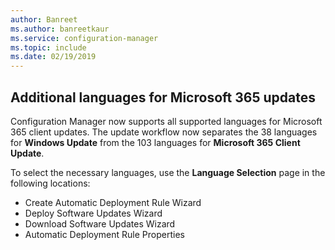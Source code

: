 ```yaml
---
author: Banreet
ms.author: banreetkaur
ms.service: configuration-manager
ms.topic: include
ms.date: 02/19/2019
---
```


## <a name="bkmk_o365lang"></a> Additional languages for Microsoft 365 updates
<!--3555955-->

Configuration Manager now supports all supported languages for Microsoft 365 client updates. The update workflow now separates the 38 languages for **Windows Update** from the 103 languages for **Microsoft 365 Client Update**. 

To select the necessary languages, use the **Language Selection** page in the following locations:
- Create Automatic Deployment Rule Wizard
- Deploy Software Updates Wizard
- Download Software Updates Wizard
- Automatic Deployment Rule Properties

